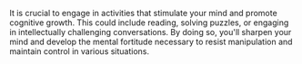 It is crucial to engage in activities that stimulate your mind and promote cognitive growth. This could include reading, solving puzzles, or engaging in intellectually challenging conversations. By doing so, you'll sharpen your mind and develop the mental fortitude necessary to resist manipulation and maintain control in various situations.